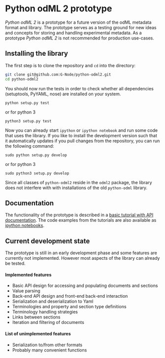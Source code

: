 Python odML 2 prototype
=======================

*Python odML 2* is a prototype for a future version of the odML metadata format and library.
The prototype serves as a testing ground for new ideas and concepts for storing and handling experimental metadata.
As a prototype *Python odML 2* is not recommended for production use-cases.

Installing the library
----------------------

The first step is to clone the repository and `cd` into the directory:

```bash
git clone git@github.com:G-Node/python-odml2.git
cd python-odml2
```

You should now run the tests in order to check whether all dependencies (setuptools, PyYAML, nose) are 
installed on your system. 

```
python setup.py test
```
or for python 3
```
python3 setup.py test
```

Now you can already start `ipython` or `ipython notebook` and run some code that uses the library.
If you like to install the development version such that it automatically updates if you pull changes from the 
repository, you can run the following command:

```
sudo python setup.py develop
```
or for python 3
```
sudo python3 setup.py develop
```

Since all classes of `python-odml2` reside in the `odml2` package, the library does not interfere with 
with installations of the old `python-odml` library.

Documentation
-------------

The functionality of the prototype is described in a
[basic tutorial with API documentation](https://g-node.github.io/python-odml2).
The code examples from the tutorials are also available as
[ipython notebooks](https://github.com/G-Node/python-odml2/blob/master/docs/notebooks/).

Current development state
-------------------------

The prototype is still in an early development phase and some features are currently not implemented.
However most aspects of the library can already be tested.

#### Implemented features

* Basic API design for accessing and populating documents and sections
* Value parsing
* Back-end API design and front-end back-end interaction
* Serialization and deserialization to Yaml
* Terminologies and property and section type definitions
* Terminology handling strategies
* Links between sections
* Iteration and filtering of documents

#### List of unimplemented features

* Serialization to/from other formats
* Probably many convenient functions

